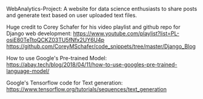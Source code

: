 WebAnalytics-Project:
A website for data science enthusiasts to share posts and generate text based on user uploaded text files.

Huge credit to Corey Schafer for his video playlist and github repo for Django web development:
https://www.youtube.com/playlist?list=PL-osiE80TeTtoQCKZ03TU5fNfx2UY6U4p
https://github.com/CoreyMSchafer/code_snippets/tree/master/Django_Blog

How to use Google's Pre-trained Model:
https://abay.tech/blog/2018/04/11/how-to-use-googles-pre-trained-language-model/

Google's Tensorflow code for Text generation:
https://www.tensorflow.org/tutorials/sequences/text_generation

